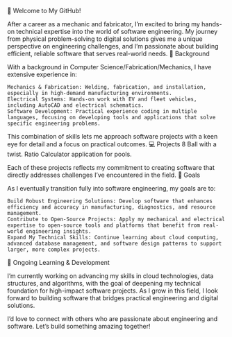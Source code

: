 👋 Welcome to My GitHub!

After a career as a mechanic and fabricator, I’m excited to bring my hands-on technical expertise into the world of software engineering. My journey from physical problem-solving to digital solutions gives me a unique perspective on engineering challenges, and I’m passionate about building efficient, reliable software that serves real-world needs.
🔧 Background

With a background in Computer Science/Fabrication/Mechanics, I have extensive experience in:

    Mechanics & Fabrication: Welding, fabrication, and installation, especially in high-demand manufacturing environments.
    Electrical Systems: Hands-on work with EV and fleet vehicles, including AutoCAD and electrical schematics.
    Software Development: Practical experience coding in multiple languages, focusing on developing tools and applications that solve specific engineering problems.

This combination of skills lets me approach software projects with a keen eye for detail and a focus on practical outcomes.
💻 Projects
8 Ball with a twist.
Ratio Calculator application for pools.

Each of these projects reflects my commitment to creating software that directly addresses challenges I’ve encountered in the field.
🎯 Goals

As I eventually transition fully into software engineering, my goals are to:

    Build Robust Engineering Solutions: Develop software that enhances efficiency and accuracy in manufacturing, diagnostics, and resource management.
    Contribute to Open-Source Projects: Apply my mechanical and electrical expertise to open-source tools and platforms that benefit from real-world engineering insights.
    Expand My Technical Skills: Continue learning about cloud computing, advanced database management, and software design patterns to support larger, more complex projects.

🚀 Ongoing Learning & Development

I’m currently working on advancing my skills in cloud technologies, data structures, and algorithms, with the goal of deepening my technical foundation for high-impact software projects. As I grow in this field, I look forward to building software that bridges practical engineering and digital solutions.

I’d love to connect with others who are passionate about engineering and software. Let’s build something amazing together!
